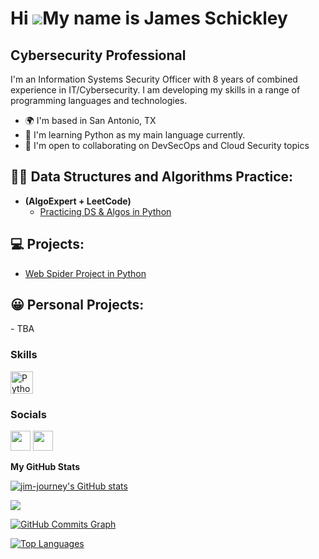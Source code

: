 Hi ![](https://user-images.githubusercontent.com/18350557/176309783-0785949b-9127-417c-8b55-ab5a4333674e.gif)My name is James Schickley
=======================================================================================================================================

Cybersecurity Professional
---------------------------------------------

I'm an Information Systems Security Officer with 8 years of combined experience in IT/Cybersecurity. I am developing my skills in a range of programming languages and technologies.

* 🌍  I'm based in San Antonio, TX
* 🧠  I'm learning Python as my main language currently. 
* 🤝  I'm open to collaborating on DevSecOps and Cloud Security topics

<h2>👨‍💻 Data Structures and Algorithms Practice:</h2>

- <b>(AlgoExpert + LeetCode)</b>
  - [Practicing DS & Algos in Python](https://github.com/Jim-Journey/Algorithms-Practice)

<h2>💻 Projects:</h2>

- [Web Spider Project in Python](https://github.com/Jim-Journey/Web-Spider-Project)

<h2>😀 Personal Projects:</h2>
- TBA


### Skills

<p align="left">
<a href="https://www.python.org/" target="_blank" rel="noreferrer"><img src="https://raw.githubusercontent.com/danielcranney/readme-generator/main/public/icons/skills/python-colored.svg" width="36" height="36" alt="Python" /></a>
</p>

### Socials

<p align="left"> <a href="https://www.github.com/jim-journey" target="_blank" rel="noreferrer"><img src="https://raw.githubusercontent.com/danielcranney/readme-generator/main/public/icons/socials/github.svg" width="32" height="32" /></a> <a href="https://www.linkedin.com/in/james-schickley" target="_blank" rel="noreferrer"><img src="https://raw.githubusercontent.com/danielcranney/readme-generator/main/public/icons/socials/linkedin.svg" width="32" height="32" /></a></p>

<b>My GitHub Stats</b>

<a href="http://www.github.com/jim-journey"><img src="https://github-readme-stats.vercel.app/api?username=jim-journey&show_icons=true&hide=&count_private=true&title_color=0891b2&text_color=ffffff&icon_color=0891b2&bg_color=1c1917&hide_border=true&show_icons=true" alt="jim-journey's GitHub stats" /></a>

<a href="http://www.github.com/jim-journey"><img src="https://github-readme-streak-stats.herokuapp.com/?user=jim-journey&stroke=ffffff&background=1c1917&ring=0891b2&fire=0891b2&currStreakNum=ffffff&currStreakLabel=0891b2&sideNums=ffffff&sideLabels=ffffff&dates=ffffff&hide_border=true" /></a>

<a href="http://www.github.com/jim-journey"><img src="https://github-readme-activity-graph.cyclic.app/graph?username=jim-journey&bg_color=1c1917&color=ffffff&line=0891b2&point=ffffff&area_color=1c1917&area=true&hide_border=true&custom_title=GitHub%20Commits%20Graph" alt="GitHub Commits Graph" /></a>

<a href="https://github.com/jim-journey" align="left"><img src="https://github-readme-stats.vercel.app/api/top-langs/?username=jim-journey&langs_count=10&title_color=0891b2&text_color=ffffff&icon_color=0891b2&bg_color=1c1917&hide_border=true&locale=en&custom_title=Top%20%Languages" alt="Top Languages" /></a>
